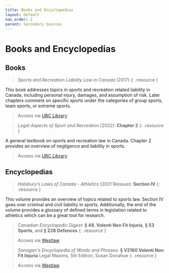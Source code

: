 ```yaml
---
title: Books and Encyclopedias
layout: default
nav_order: 2
parent: Secondary Sources
---
```

# Books and Encyclopedias

## Books

> *Sports and Recreation Liability Law in Canada* (2017) 
{: .resource }

This book addresses topics in sports and recreation related liability in Canada, including personal injury, damages, and assumption of risk. Later chapters comment on specific sports under the categories of group sports, team sports, or extreme sports. 

> Access via [UBC Library](https://go.exlibris.link/8wFwKWMh)

> *Legal Aspects of Sport and Recreation* (2022): **Chapter 2** 
{: .resource }

A general textbook on sports and recreation law in Canada. Chapter 2 provides an overview of negligence and liability in sports. 

> Access via [UBC Library](https://go.exlibris.link/D0PwbSZG)

## Encyclopedias

> *Halsbury’s Laws of Canada - Athletics* (2021 Reissue): **Section IV** 
{: .resource }

This volume provides an overview of topics related to sports law. Section IV goes over criminal and civil liability in sports. Additionally, the end of the volume provides a glossary of defined terms in legislation related to athletics which can be a great tool for research. 

> *Canadian Encyclopedic Digest*: **§ 48. Volenti Non Fit Injuria**, **§ 53 Sports**, and **§ 228 Defences** 
{: .resource }

> Access via [Westlaw](https://resources.library.ubc.ca/page.php?details=lawsource&id=2653)

> *Sanagan's Encyclopedia of Words and Phrases*: **§ V2160 Volenti Non Fit Injuria**
> Legal Maxims, 5th Edition, Susan Donahue
{: .resource }

> Access via [Westlaw](https://resources.library.ubc.ca/page.php?details=lawsource&id=2653)
